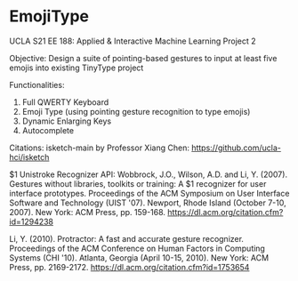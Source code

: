 # EmojiType

UCLA S21 EE 188: Applied & Interactive Machine Learning Project 2

Objective: Design a suite of pointing-based gestures to input at least five emojis into existing TinyType project 

Functionalities:

1. Full QWERTY Keyboard
2. Emoji Type (using pointing gesture recognition to type emojis)
3. Dynamic Enlarging Keys
4. Autocomplete

Citations: 
isketch-main by Professor Xiang Chen: https://github.com/ucla-hci/isketch

$1 Unistroke Recognizer API: 
Wobbrock, J.O., Wilson, A.D. and Li, Y. (2007). Gestures without
      libraries, toolkits or training: A $1 recognizer for user interface
      prototypes. Proceedings of the ACM Symposium on User Interface
      Software and Technology (UIST '07). Newport, Rhode Island (October
      7-10, 2007). New York: ACM Press, pp. 159-168.
      https://dl.acm.org/citation.cfm?id=1294238

Li, Y. (2010). Protractor: A fast and accurate gesture
     recognizer. Proceedings of the ACM Conference on Human
     Factors in Computing Systems (CHI '10). Atlanta, Georgia
     (April 10-15, 2010). New York: ACM Press, pp. 2169-2172.
     https://dl.acm.org/citation.cfm?id=1753654
 
